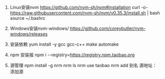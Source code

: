 1. Linux安装nvm
https://github.com/nvm-sh/nvm#installation
curl -o- https://raw.githubusercontent.com/nvm-sh/nvm/v0.35.3/install.sh | bash
source ~/.bashrc

2. Windows安装nvm-windows/
https://github.com/coreybutler/nvm-windows/releases

2. 安装依赖
yum install -y gcc gcc-c++ make automake 

3. npm 安装报
npm i   --registry=https://registry.npm.taobao.org 

4. 源管理
npm install -g nrm
nrm ls
nrm use taobao
nrm add 别名 源地址：添加源